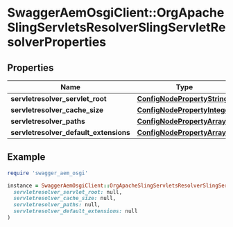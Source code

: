 # SwaggerAemOsgiClient::OrgApacheSlingServletsResolverSlingServletResolverProperties

## Properties

| Name | Type | Description | Notes |
| ---- | ---- | ----------- | ----- |
| **servletresolver_servlet_root** | [**ConfigNodePropertyString**](ConfigNodePropertyString.md) |  | [optional] |
| **servletresolver_cache_size** | [**ConfigNodePropertyInteger**](ConfigNodePropertyInteger.md) |  | [optional] |
| **servletresolver_paths** | [**ConfigNodePropertyArray**](ConfigNodePropertyArray.md) |  | [optional] |
| **servletresolver_default_extensions** | [**ConfigNodePropertyArray**](ConfigNodePropertyArray.md) |  | [optional] |

## Example

```ruby
require 'swagger_aem_osgi'

instance = SwaggerAemOsgiClient::OrgApacheSlingServletsResolverSlingServletResolverProperties.new(
  servletresolver_servlet_root: null,
  servletresolver_cache_size: null,
  servletresolver_paths: null,
  servletresolver_default_extensions: null
)
```

